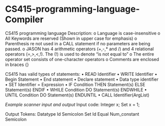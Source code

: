 # CS415-programming-language-Compiler

CS415 programming language Description:
o	Language is case-insensitive
o	All Keywords are reserved (Shown in upper case for emphasis)
o	Parenthesis re not used in a CALL statement if no parameters are being passed.
o	JASON has 4 arithmetic operators (+,-,* and /) and 4 relational operators (=,>,<,!). The (!) is used to denote “is not equal to”
o	The entire operator set consists of one-character operators
o	Comments are enclosed in braces {}

CS415 has valid types of statements:
•	READ Identifier
•	WRITE Identifier
•	Begin Statement
•	End statement
•	Declare statement
•	Data type identifier
•	SET Identifier = Expression
•	IF Condition THEN Statement(s) ELSE Statement(s) ENDIF
•	WHILE Condition DO Statement(s) ENDWHILE
•	UNTIL Condition DO Statement(s) ENDUNTIL
•	CALL Identifier(ArgList)

*Example scanner input and output*
Input code:
Integer x;
Set x = 1;

Output Tokens:
Datatype
Id
Semicolon
Set 
Id
Equal
Num_constant
Semicolon
